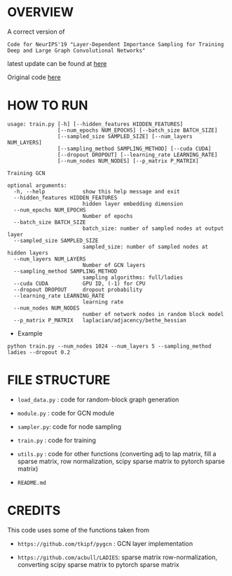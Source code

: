 # OVERVIEW

A correct version of 

`Code for NeurIPS'19 "Layer-Dependent Importance Sampling for Training Deep and Large Graph Convolutional Networks"`

latest update can be found at [here](https://github.com/khanhhhh/ladies)

Original code [here](https://github.com/acbull/LADIES)

# HOW TO RUN

```
usage: train.py [-h] [--hidden_features HIDDEN_FEATURES]
                [--num_epochs NUM_EPOCHS] [--batch_size BATCH_SIZE]
                [--sampled_size SAMPLED_SIZE] [--num_layers NUM_LAYERS]
                [--sampling_method SAMPLING_METHOD] [--cuda CUDA]
                [--dropout DROPOUT] [--learning_rate LEARNING_RATE]
                [--num_nodes NUM_NODES] [--p_matrix P_MATRIX]

Training GCN

optional arguments:
  -h, --help            show this help message and exit
  --hidden_features HIDDEN_FEATURES
                        hidden layer embedding dimension
  --num_epochs NUM_EPOCHS
                        Number of epochs
  --batch_size BATCH_SIZE
                        batch_size: number of sampled nodes at output layer
  --sampled_size SAMPLED_SIZE
                        sampled_size: number of sampled nodes at hidden layers
  --num_layers NUM_LAYERS
                        Number of GCN layers
  --sampling_method SAMPLING_METHOD
                        sampling algorithms: full/ladies
  --cuda CUDA           GPU ID, (-1) for CPU
  --dropout DROPOUT     dropout probability
  --learning_rate LEARNING_RATE
                        learning rate
  --num_nodes NUM_NODES
                        number of network nodes in random block model
  --p_matrix P_MATRIX   laplacian/adjacency/bethe_hessian
```

- Example
```
python train.py --num_nodes 1024 --num_layers 5 --sampling_method ladies --dropout 0.2
```

# FILE STRUCTURE

- `load_data.py` : code for random-block graph generation

-  `module.py` : code for GCN module

- `sampler.py`: code for node sampling

- `train.py` : code for training

- `utils.py` : code for other functions (converting adj to lap matrix, fill a sparse matrix, row normalization, scipy sparse matrix to pytorch sparse matrix)

- `README.md`

# CREDITS 

This code uses some of the functions taken from 

- `https://github.com/tkipf/pygcn` : GCN layer implementation

- `https://github.com/acbull/LADIES`: sparse matrix row-normalization, converting scipy sparse matrix to pytorch sparse matrix
